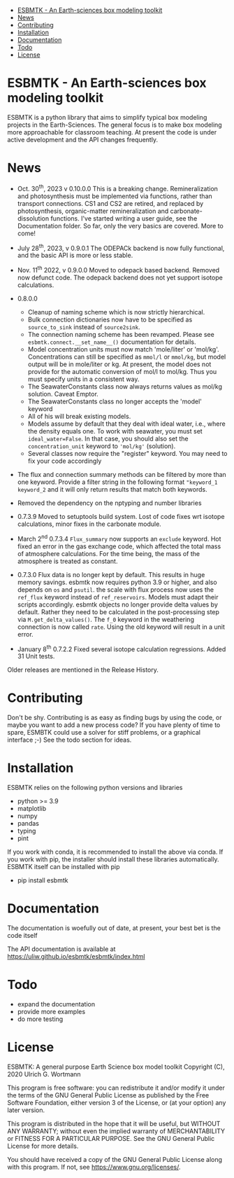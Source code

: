- [ESBMTK - An Earth-sciences box modeling toolkit](#org5b1a90d)
- [News](#orga412cd6)
- [Contributing](#orgfa0d7fb)
- [Installation](#org836c15c)
- [Documentation](#orge2691dd)
- [Todo](#org0c0137c)
- [License](#org4788aac)


<a id="org5b1a90d"></a>

# ESBMTK - An Earth-sciences box modeling toolkit

ESBMTK is a python library that aims to simplify typical box modeling projects in the Earth-Sciences. The general focus is to make box modeling more approachable for classroom teaching. At present the code is under active development and the API changes frequently.


<a id="orga412cd6"></a>

# News

-   Oct. 30<sup>th</sup>, 2023 v 0.10.0.0 This is a breaking change. Remineralization and photosynthesis must be implemented via functions, rather than transport connections. CS1 and CS2 are retired, and replaced by photosynthesis, organic-matter remineralization and carbonate-dissolution functions. I've started writing a user guide, see the Documentation folder. So far, only the very basics are covered. More to come!

-   July 28<sup>th</sup>, 2023, v 0.9.0.1 The ODEPACk backend is now fully functional, and the basic API is more or less stable.

-   Nov. 11<sup>th</sup> 2022, v 0.9.0.0 Moved to odepack based backend. Removed now defunct code. The odepack backend does not yet support isotope calculations.

-   0.8.0.0
    -   Cleanup of naming scheme which is now strictly hierarchical.
    -   Bulk connection dictionaries now have to be specified as `source_to_sink` instead of `source2sink`.
    -   The connection naming scheme has been revamped. Please see `esbmtk.connect.__set_name__()` documentation for details.
    -   Model concentration units must now match 'mole/liter' or 'mol/kg'. Concentrations can still be specified as `mmol/l` or `mmol/kg`, but model output will be in mole/liter or kg. At present, the model does not provide for the automatic conversion of mol/l to mol/kg. Thus you must specify units in a consistent way.
    -   The SeawaterConstants class now always returns values as mol/kg solution. Caveat Emptor.
    -   The SeawaterConstants class no longer accepts the 'model' keyword
    -   All of his will break existing models.
    -   Models assume by default that they deal with ideal water, i.e., where the density equals one. To work with seawater, you must set `ideal_water=False`. In that case, you should also set the `concentration_unit` keyword to `'mol/kg'` (solution).
    -   Several classes now require the "register" keyword. You may need to fix your code accordingly

-   The flux and connection summary methods can be filtered by more than one keyword. Provide a filter string in the following format `"keyword_1 keyword_2` and it will only return results that match both keywords.
-   Removed the dependency on the nptyping and number libraries

-   0.7.3.9 Moved to setuptools build system. Lost of code fixes wrt isotope calculations, minor fixes in the carbonate module.

-   March 2<sup>nd</sup> 0.7.3.4 `Flux_summary` now supports an `exclude` keyword. Hot fixed an error in the gas exchange code, which affected the total mass of atmosphere calculations. For the time being, the mass of the atmosphere is treated as constant.

-   0.7.3.0 Flux data is no longer kept by default. This results in huge memory savings. esbmtk now requires python 3.9 or higher, and also depends on `os` and `psutil`. the scale with flux process now uses the `ref_flux` keyword instead of `ref_reservoirs`. Models must adapt their scripts accordingly. esbmtk objects no longer provide delta values by default. Rather they need to be calculated in the post-processing step via `M.get_delta_values()`. The `f_0` keyword in the weathering connection is now called `rate`. Using the old keyword will result in a unit error.

-   January 8<sup>th</sup> 0.7.2.2 Fixed several isotope calculation regressions. Added 31 Unit tests.

Older releases are mentioned in the Release History.


<a id="orgfa0d7fb"></a>

# Contributing

Don't be shy. Contributing is as easy as finding bugs by using the code, or maybe you want to add a new process code? If you have plenty of time to spare, ESMBTK could use a solver for stiff problems, or a graphical interface ;-) See the todo section for ideas.


<a id="org836c15c"></a>

# Installation

ESBMTK relies on the following python versions and libraries

-   python >= 3.9
-   matplotlib
-   numpy
-   pandas
-   typing
-   pint

If you work with conda, it is recommended to install the above via conda. If you work with pip, the installer should install these libraries automatically. ESBMTK itself can be installed with pip

-   pip install esbmtk


<a id="orge2691dd"></a>

# Documentation

The documentation is woefully out of date, at present, your best bet is the code itself

The API documentation is available at <https://uliw.github.io/esbmtk/esbmtk/index.html>


<a id="org0c0137c"></a>

# Todo

-   expand the documentation
-   provide more examples
-   do more testing


<a id="org4788aac"></a>

# License

ESBMTK: A general purpose Earth Science box model toolkit Copyright (C), 2020 Ulrich G. Wortmann

This program is free software: you can redistribute it and/or modify it under the terms of the GNU General Public License as published by the Free Software Foundation, either version 3 of the License, or (at your option) any later version.

This program is distributed in the hope that it will be useful, but WITHOUT ANY WARRANTY; without even the implied warranty of MERCHANTABILITY or FITNESS FOR A PARTICULAR PURPOSE. See the GNU General Public License for more details.

You should have received a copy of the GNU General Public License along with this program. If not, see <https://www.gnu.org/licenses/>.